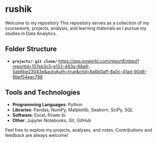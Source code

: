 # rushik
Welcome to my repository This repository serves as a collection of my coursework, projects, analysis, and learning materials as I pursue my studies in Data Analytics.

## Folder Structure

- **`projects/`**: **`git clone/`** https://app.powerbi.com/reportEmbed?reportId=107eb3c5-e133-483a-88a9-5ab6be23043e&autoAuth=true&ctid=8a6b0aff-8a0c-41ad-90d8-9bef54eac788

## Tools and Technologies

- **Programming Languages**: Python
- **Libraries**: Pandas, NumPy, Matplotlib, Seaborn, SciPy, SQL
- **Software**: Excel, Power bi
- **Other**: Jupyter Notebooks, Git, GitHub

Feel free to explore my projects, analyses, and notes. Contributions and feedback are always welcome!
